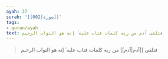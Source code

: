 ```yaml
---
ayah: 37
surah: '[[002|سورة]]'
tags:
- quran/ayah
text: فتلقى آدم من ربه كلمات فتاب عليه ۚ إنه هو التواب الرحيم
---
```

> فتلقى [[آدم|آدم]] من ربه كلمات فتاب عليه ۚ إنه هو التواب الرحيم
